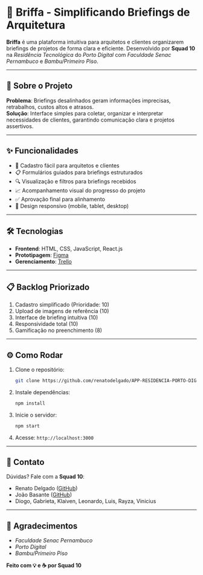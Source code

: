 # 🌿 Briffa - Simplificando Briefings de Arquitetura

**Briffa** é uma plataforma intuitiva para arquitetos e clientes organizarem briefings de projetos de forma clara e eficiente. Desenvolvido por **Squad 10** na *Residência Tecnológica* do *Porto Digital* com *Faculdade Senac Pernambuco* e *Bambu/Primeiro Piso*.

---

## 🚀 Sobre o Projeto

**Problema**: Briefings desalinhados geram informações imprecisas, retrabalhos, custos altos e atrasos.  
**Solução**: Interface simples para coletar, organizar e interpretar necessidades de clientes, garantindo comunicação clara e projetos assertivos.

---

## ✨ Funcionalidades

- 📝 Cadastro fácil para arquitetos e clientes
- 📋 Formulários guiados para briefings estruturados
- 🔍 Visualização e filtros para briefings recebidos
- 📈 Acompanhamento visual do progresso do projeto
- ✅ Aprovação final para alinhamento
- 📱 Design responsivo (mobile, tablet, desktop)

---

## 🛠️ Tecnologias

- **Frontend**: HTML, CSS, JavaScript, React.js
- **Prototipagem**: [Figma](https://www.figma.com/design/SEGzbZrd7LI5K7eaCC5Etu/Bambum-Ul-%7C-UX?node-id=0-1&t=wcmylf5kKhokMfDy-1)
- **Gerenciamento**: [Trello](https://trello.com/invite/b/67f738267719c0858e2fe5a6/ATTiff4da859ff6f0f67e73fedf53fc21cd033F5865A/bambu)

---

## 📋 Backlog Priorizado

1. Cadastro simplificado (Prioridade: 10)
2. Upload de imagens de referência (10)
3. Interface de briefing intuitiva (10)
4. Responsividade total (10)
5. Gamificação no preenchimento (8)

---

## ⚙️ Como Rodar

1. Clone o repositório:
   ```bash
   git clone https://github.com/renatodelgado/APP-RESIDENCIA-PORTO-DIGITAL.git
   ```
2. Instale dependências:
   ```bash
   npm install
   ```
3. Inicie o servidor:
   ```bash
   npm start
   ```
4. Acesse: `http://localhost:3000`

---

## 📧 Contato

Dúvidas? Fale com a **Squad 10**:  
- Renato Delgado ([GitHub](https://github.com/renatodelgado))  
- João Basante ([GitHub](https://github.com/j4ozin))
- Diogo, Gabrieta, Klaiven, Leonardo, Luis, Rayza, Vinicius

---

## 🎉 Agradecimentos

- *Faculdade Senac Pernambuco*  
- *Porto Digital*  
- *Bambu/Primeiro Piso*

**Feito com 💡 e ☕ por Squad 10**